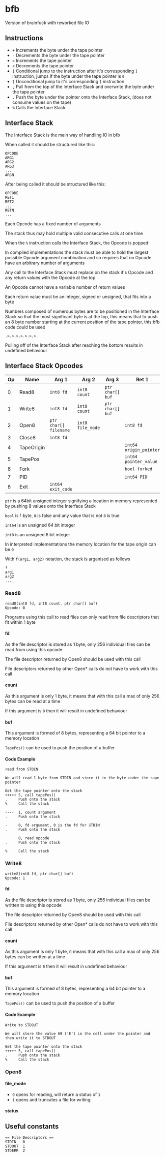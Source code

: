 # bfb
Version of brainfuck with reworked file IO

## Instructions
- `+` Increments the byte under the tape pointer
- `-` Decrements the byte under the tape pointer
- `>` Increments the tape pointer
- `<` Decrements the tape pointer
- `[` Conditional jump to the instruction after it's corresponding `]` instruction, jumps if the byte under the tape pointer is `0`
- `]` Unconditional jump to it's corresponding `[` instruction
- `,` Pull from the top of the Interface Stack and overwrite the byte under the tape pointer
- `.` Push the byte under the pointer onto the Interface Stack, (does not consume values on the tape)
- `%` Calls the Interface Stack

## Interface Stack
The Interface Stack is the main way of handling IO in bfb

When called it should be structured like this:

```
OPCODE
ARG1
ARG2
ARG3
...
ARGN
```

After being called it should be structured like this:

```
OPCODE
RET1
RET2
...
RETN
...
```

Each Opcode has a fixed number of arguments

The stack thus may hold multiple valid consecutive calls at one time

When the `%` instruction calls the Interface Stack, the Opcode is popped

In compiled implementations the stack must be able to hold the largest possible Opcode argument combination and so requires that no Opcode have an arbitrary number of arguments

Any call to the Interface Stack must replace on the stack it's Opcode and any return values with the Opcode at the top

An Opcode cannot have a variable number of return values

Each return value must be an integer, signed or unsigned, that fits into a byte

Numbers composed of numerous bytes are to be positioned in the Interface Stack so that the most significant byte is at the top, this means that to push an 8 byte number starting at the current position of the tape pointer, this bfb code could be used
```bf
.>.>.>.>.>.>.>.
```

Pulling off of the Interface Stack after reaching the bottom results in undefined behaviour

## Interface Stack Opcodes

| Op| Name          | Arg 1                 | Arg 2             | Arg 3                   | Ret 1 |
| - | ------------- | --------------------- | ----------------- | ----------------------- | ----- |
| 0 | Read8         | `int8 fd`             | `int8 count`      | `ptr char[] buf`        |
| 1 | Write8        | `int8 fd`             | `int8 count`      | `ptr char[] buf`        |
| 2 | Open8         | `ptr char[] filename` | `int8 file_mode`  |                         | `int8 fd`
| 3 | Close8        | `int8 fd`             |                   |                         |
| 4 | TapeOrigin    |                       |                   |                         | `int64 origin_pointer`
| 5 | TapePos       |                       |                   |                         | `int64 pointer_value`
| 6 | Fork          |                       |                   |                         | `bool forked`
| 7 | PID           |                       |                   |                         | `int64 PID`
| 8 | Exit          | `int64 exit_code`     |                   |                         |

`ptr` is a 64bit unsigned integer signifying a location in memory represented by pushing 8 values onto the Interface Stack

`bool` is 1 byte, `0` is false and any value that is not `0` is true

`int64` is an unsigned 64 bit integer

`int8` is an unsigned 8 bit integer

In interpreted implementations the memory location for the tape origin can be `0`

With `f(arg1, arg2)` notation, the stack is arganised as follows
```
f
arg1
arg2
...
```

### Read8
```
read8(int8 fd, int8 count, ptr char[] buf)
Opcode: 0
```

Programs using this call to read files can only read from file descriptors that fit within 1 byte

#### fd
As the file descriptor is stored as 1 byte, only 256 individual files can be read from using this opcode

The file descriptor returned by Open8 should be used with this call

File descriptors returned by other Open* calls do not have to work with this call

#### count
As this argument is only 1 byte, it means that with this call a max of only 256 bytes can be read at a time

If this argument is `0` then it will result in undefined behaviour

#### buf
This argument is formed of 8 bytes, representing a 64 bit pointer to a memory location

`TapePos()` can be used to push the position of a buffer

#### Code Example
```bf
read from STDIN

We will read 1 byte from STDIN and store it in the byte under the tape pointer

Get the tape pointer onto the stack
+++++ 5, call tapePos()
.     Push onto the stack
%     Call the stack

----  1, count argument
.     Push onto the stack

-     0, fd argument, 0 is the fd for STDIN
.     Push onto the stack

      0, read opcode
.     Push onto the stack

%     Call the stack
```

### Write8
```
write8(int8 fd, ptr char[] buf)
Opcode: 1
```

#### fd
As the file descriptor is stored as 1 byte, only 256 individual files can be written to using this opcode

The file descriptor returned by Open8 should be used with this call

File descriptors returned by other Open* calls do not have to work with this call

#### count
As this argument is only 1 byte, it means that with this call a max of only 256 bytes can be written at a time

If this argument is `0` then it will result in undefined behaviour

#### buf
This argument is formed of 8 bytes, representing a 64 bit pointer to a memory location

`TapePos()` can be used to push the position of a buffer

#### Code Example
```bf
Write to STDOUT

We will store the value 69 ('E') in the cell under the pointer and then write it to STDOUT

Get the tape pointer onto the stack
+++++ 5, call tapePos()
.     Push onto the stack
%     Call the stack
```

### Open8
#### file_mode

- `0` opens for reading, will return a status of `1`
- `1` opens and truncates a file for writing

#### status

## Useful constants
```
== File Descriptors ==
STDIN   0
STDOUT  1
STDERR  2
```
